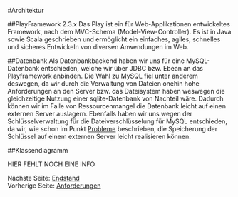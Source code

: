 #Architektur

##PlayFramework 2.3.x
Das Play ist ein für Web-Applikationen entwickeltes Framework, nach dem MVC-Schema (Model-View-Controller).
Es ist in Java sowie Scala geschrieben und ermöglicht ein einfaches, agiles, schnelles und sicheres Entwickeln von diversen Anwendungen im Web.

##Datenbank
Als Datenbankbackend haben wir uns für eine MySQL-Datenbank entschieden, welche wir über JDBC bzw. Ebean an das Playframework anbinden. Die Wahl zu MySQL fiel unter anderem deswegen, da wir durch die Verwaltung von Dateien onehin hohe Anforderungen an den Server bzw. das Dateisystem haben weswegen die gleichzeitige Nutzung einer sqlite-Datenbank von Nachteil wäre. Dadurch können wir im Falle von Ressourcenmangel die Datenbank leicht auf einen externen Server auslagern.
Ebenfalls haben wir uns wegen der Schlüsselverwaltung für die Dateiverschlüsselung für MySQL entschieden, da wir, wie schon im Punkt [Probleme](06_PROBLEME.md) beschrieben, die Speicherung der Schlüssel auf einem externen Server leicht realisieren können.

##Klassendiagramm

HIER FEHLT NOCH EINE INFO

Nächste Seite: [Endstand](04_ENDSTAND.md)<br/>
Vorherige Seite: [Anforderungen](02_ANFORDERUNGEN.md)
